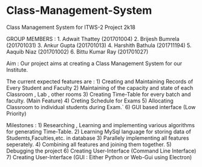 # Class-Management-System
Class Management System for ITWS-2 Project 2k18

GROUP MEMBERS :
    1. Adwait Thattey (201701004)
    2. Brijesh Bumrela (201701031)
    3. Ankur Gupta (201701013)
    4. Harshith Bathula (201711194)
    5. Aaquib Niaz (201701002)
    6. Bittu Kumar Ray (201701027)


Aim : Our project aims at creating a Class Management System for our Institute.


The current expected features are :
    1) Creating and Maintaining Records of Every Student and Faculty
    2) Maintaining of the capacity and state of each Classroom , Lab , other rooms
    3) Creating Time-Table for every batch and faculty. (Main Feature)
    4) Creting Schedule for Exams
    5) Allocating Classroom to individual students during Exam.`
    6) GUI based interface (Low Priority)

Milestones :
    1) Researching , Learning and implementing various algorithms for generating Time-Table.
    2) Learning MySql language for storing data of Studemts,Faculties,etc. in database
    3) Parallely implementing all features seperately.
    4) Combining all features and joining them together.
    5) Debugging the project
    6) Creating User-Interface (Command Line Interface)
    7) Creating User-Interface (GUI : Either Python or Web-Gui using Electron)
